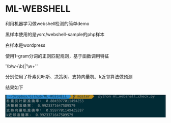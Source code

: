 # ML-WEBSHELL

利用机器学习做webshell检测的简单demo

黑样本使用的是ysrc/webshell-sample的php样本

白样本是wordpress



使用1-gram分词的正则匹配规则，基于函数调用特征

'\b\w+\b\(|\'\w+\''

分别使用了朴素贝叶斯、决策树、支持向量机、k近邻算法做预测

结果如下

![ml-webshell](ml-webshell.png)